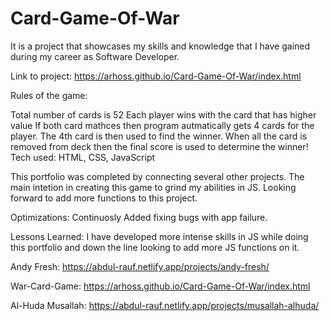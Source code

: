 # Card-Game-Of-War

It is a project that showcases my skills and knowledge that I have gained during my career as Software Developer.

Link to project: https://arhoss.github.io/Card-Game-Of-War/index.html

Rules of the game:

Total number of cards is 52
Each player wins with the card that has higher value
If both card mathces then program autmatically gets 4 cards for the player. The 4th card is then used to find the winner.
When all the card is removed from deck then the final score is used to determine the winner!
Tech used: HTML, CSS, JavaScript

This portfolio was completed by connecting several other projects. The main intetion in creating this game to grind my abilities in JS. Looking forward to add more functions to this project.

Optimizations: Continuosly Added fixing bugs with app failure.

Lessons Learned: I have developed more intense skills in JS while doing this portfolio and down the line looking to add more JS functions on it.

Andy Fresh: https://abdul-rauf.netlify.app/projects/andy-fresh/

War-Card-Game: https://arhoss.github.io/Card-Game-Of-War/index.html

Al-Huda Musallah: https://abdul-rauf.netlify.app/projects/musallah-alhuda/

